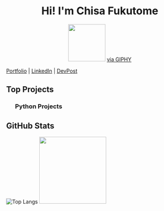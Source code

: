 <!-- CSS styling -->
<style>

  .social-media-links {
    display: inline;
    margin: 5%;
    padding: 1.5%;
    border-radius: 5%;
  }

  .social-media-links a {
    color: white;
    text-decoration: none;
  }

  ul {
    list-style-type: none;
  }
</style>
<!-- End CSS styling -->

<!-- Header -->
<div id="header" align="center">
<h1>Hi! I'm Chisa Fukutome</h1><img src="https://media.giphy.com/media/Wj7lNjMNDxSmc/giphy.gif" width="100" height="auto">
<a align="center" href="https://giphy.com/gifs/dog-miss-Wj7lNjMNDxSmc">via GIPHY</a>
</div>

[Portfolio](#) | [LinkedIn](https://devpost.com/chisafukutome) | [DevPost](https://devpost.com/chisafukutome)

<!-- TODO: Add GitHub projects into READ.ME -->
<!-- Top Projects -->
<div id="projects">
<h2>Top Projects</h2>
<ul class="pyton-list">
<h3>Python Projects</h3>
<li></li>
</ul>
<ul class="java-list"></ul>
</div>

<!-- GitHub Stats -->
<h2>GitHub Stats</h2>

![Top Langs](https://github-readme-stats.vercel.app/api/top-langs/?username=chisafukutome&hide=javascript,css,scss,html&theme=tokyonight)
<img height="180em" src="https://github-readme-stats.vercel.app/api?username=chisafukutome&show_icons=true&hide_border=true&&count_private=true&include_all_commits=true" />
